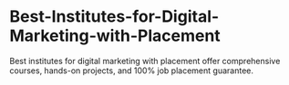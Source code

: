 # Best-Institutes-for-Digital-Marketing-with-Placement
Best institutes for digital marketing with placement offer comprehensive courses, hands-on projects, and 100% job placement guarantee.
